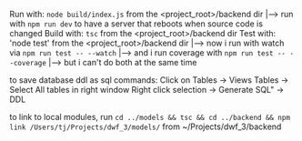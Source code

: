 Run with: `node build/index.js` from the <project_root>/backend dir
|--> run with `npm run dev` to have a server that reboots when source code is changed
Build with: `tsc` from the <project_root>/backend dir
Test with: 'node test' from the <project_root>/backend dir
|--> now i run with watch via `npm run test -- --watch`
|--> and i run coverage with `npm run test -- --coverage`
|--> but i can't do both at the same time

to save database ddl as sql commands:
Click on Tables -> Views Tables -> Select All tables in right window Right click selection -> Generate SQL" -> DDL

to link to local modules, run `cd ../models && tsc && cd ../backend && npm link /Users/tj/Projects/dwf_3/models/` from ~/Projects/dwf_3/backend

